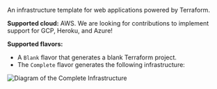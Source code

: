 An infrastructure template for web applications powered by Terraform.

**Supported cloud:** AWS. We are looking for contributions to implement support for GCP, Heroku, and Azure!

**Supported flavors:**
- A `Blank` flavor that generates a blank Terraform project.
- The `Complete` flavor generates the following infrastructure:

![Diagram of the Complete Infrastructure](/assets/images/diagram_complete.svg?raw=true)

